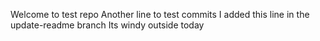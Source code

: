 Welcome to test repo
Another line to test commits
I added this line in the update-readme branch
Its windy outside today
